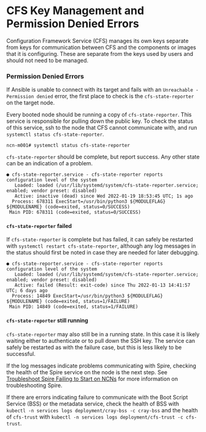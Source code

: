 # CFS Key Management and Permission Denied Errors

Configuration Framework Service \(CFS\) manages its own keys separate from keys for communication between CFS and the components or images that it is configuring. These are separate from the keys used by users and should not need to be managed.

### Permission Denied Errors

If Ansible is unable to connect with its target and fails with an `Unreachable - Permission denied` error, the first place to check is the `cfs-state-reporter` on the target node.

Every booted node should be running a copy of `cfs-state-reporter`. This service is responsible for pulling down the public key. To check the status of this service, ssh to the node that CFS cannot communicate with, and run `systemctl status cfs-state-reporter`. 

```
ncn-m001# systemctl status cfs-state-reporter
```

`cfs-state-reporter` should be complete, but report success. Any other state
can be an indication of a problem.

```
● cfs-state-reporter.service - cfs-state-reporter reports configuration level of the system
   Loaded: loaded (/usr/lib/systemd/system/cfs-state-reporter.service; enabled; vendor preset: disabled)
   Active: inactive (dead) since Wed 2022-01-19 18:53:45 UTC; 1s ago
  Process: 678311 ExecStart=/usr/bin/python3 ${MODULEFLAG} ${MODULENAME} (code=exited, status=0/SUCCESS)
 Main PID: 678311 (code=exited, status=0/SUCCESS)
 ```

#### `cfs-state-reporter` failed

If `cfs-state-reporter` is complete but has failed, it can safely be restarted with `systemctl restart cfs-state-reporter`, although any log messages in the status should first be noted in case they are needed for later debugging.

```
● cfs-state-reporter.service - cfs-state-reporter reports configuration level of the system
   Loaded: loaded (/usr/lib/systemd/system/cfs-state-reporter.service; enabled; vendor preset: disabled)
   Active: failed (Result: exit-code) since Thu 2022-01-13 14:41:57 UTC; 6 days ago
  Process: 14849 ExecStart=/usr/bin/python3 ${MODULEFLAG} ${MODULENAME} (code=exited, status=1/FAILURE)
 Main PID: 14849 (code=exited, status=1/FAILURE)
 ```

#### `cfs-state-reporter` still running

`cfs-state-reporter` may also still be in a running state. In this case it is likely waiting either to authenticate or to pull down the SSH key. The service can safely be restarted as with the failure case, but this is less likely to be successful. 

If the log messages indicate problems communicating with Spire, checking the health of the Spire service on the node is the next step. See [Troubleshoot Spire Failing to Start on NCNs](../spire/Troubleshoot_Spire_Failing_to_Start_on_NCNs.md) for more information on troubleshooting Spire. 

If there are errors indicating failure to communicate with the Boot Script Service (BSS) or the metadata service, check the health of BSS with `kubectl -n services logs deployment/cray-bss -c cray-bss` and the health of `cfs-trust` with `kubectl -n services logs deployment/cfs-trust -c cfs-trust`.

